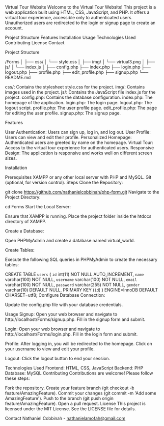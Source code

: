 Virtual Tour Website
Welcome to the Virtual Tour Website! This project is a web application built using HTML, CSS, JavaScript, and PHP. It offers a virtual tour experience, accessible only to authenticated users. Unauthorized users are redirected to the login or signup page to create an account.



Project Structure
Features
Installation
Usage
Technologies Used
Contributing
License
Contact


Project Structure

/Forms
│
├── css/
│   └── style.css
│
├── img/
│   └── virtual3.png
│
├── js/
│   └── index.js
│
├── config.php
├── index.php
├── login.php
├── logout.php
├── profile.php
├── edit_profile.php
├── signup.php
└── README.md


css/: Contains the stylesheet style.css for the project.
img/: Contains images used in the project.
js/: Contains the JavaScript file index.js for the project.
config.php: Contains the database configuration.
index.php: The homepage of the application.
login.php: The login page.
logout.php: The logout script.
profile.php: The user profile page.
edit_profile.php: The page for editing the user profile.
signup.php: The signup page.


Features


User Authentication: Users can sign up, log in, and log out.
User Profile: Users can view and edit their profile.
Personalized Homepage: Authenticated users are greeted by name on the homepage.
Virtual Tour: Access to the virtual tour experience for authenticated users.
Responsive Design: The application is responsive and works well on different screen sizes.

Installation

Prerequisites
XAMPP or any other local server with PHP and MySQL.
Git (optional, for version control).
Steps
Clone the Repository:

git clone https://github.com/nathanielcobbinah/php-form.git
Navigate to the Project Directory:

cd Forms
Start the Local Server:

Ensure that XAMPP is running. Place the project folder inside the htdocs directory of XAMPP.

Create a Database:

Open PHPMyAdmin and create a database named virtual_world.

Create Tables:

Execute the following SQL queries in PHPMyAdmin to create the necessary tables:


CREATE TABLE `users` (
  `id` int(11) NOT NULL AUTO_INCREMENT,
  `name` varchar(100) NOT NULL,
  `username` varchar(100) NOT NULL,
  `email` varchar(100) NOT NULL,
  `password` varchar(255) NOT NULL,
  `gender` varchar(10) DEFAULT NULL,
  PRIMARY KEY (`id`)
) ENGINE=InnoDB DEFAULT CHARSET=utf8;
Configure Database Connection:

Update the config.php file with your database credentials.

<?php 
$hostname = "localhost";
$username = "root";
$password = "";
$dbname = "virtual_world";

$conn = mysqli_connect($hostname, $username, $password, $dbname);

if (!$conn) {
    die("Connection failed: " . mysqli_connect_error());
}
?>
Usage
Signup:
Open your web browser and navigate to http://localhost/Forms/signup.php. Fill in the signup form and submit.

Login:
Open your web browser and navigate to http://localhost/Forms/login.php. Fill in the login form and submit.

Profile:
After logging in, you will be redirected to the homepage. Click on your username to view and edit your profile.

Logout:
Click the logout button to end your session.

Technologies Used
Frontend: HTML, CSS, JavaScript
Backend: PHP
Database: MySQL
Contributing
Contributions are welcome! Please follow these steps:

Fork the repository.
Create your feature branch (git checkout -b feature/AmazingFeature).
Commit your changes (git commit -m 'Add some AmazingFeature').
Push to the branch (git push origin feature/AmazingFeature).
Open a pull request.
License
This project is licensed under the MIT License. See the LICENSE file for details.

Contact
Nathaniel Cobbinah - nathanielamofah@gmail.com

<!-- Project Link: https://github.com/nathanielcobbinah/php-form -->
